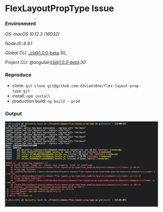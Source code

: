 # FlexLayoutPropType Issue


### Environment

*OS:* _macOS 10.12.3 (16D32)_

*NodeJS:* _6.9.1_

*Global CLI:* _cli@1.0.0-beta.30_

*Project CLI:* _@angular/cli@1.0.0-beta.30_


### Reproduce

- clone: `git clone git@github.com:d3viant0ne/flex-layout-prop-type.git`
- install: `npm install`
- production build: `ng build --prod` 

### Output

![Console Output](console-output.png?raw=true "Console Output")
